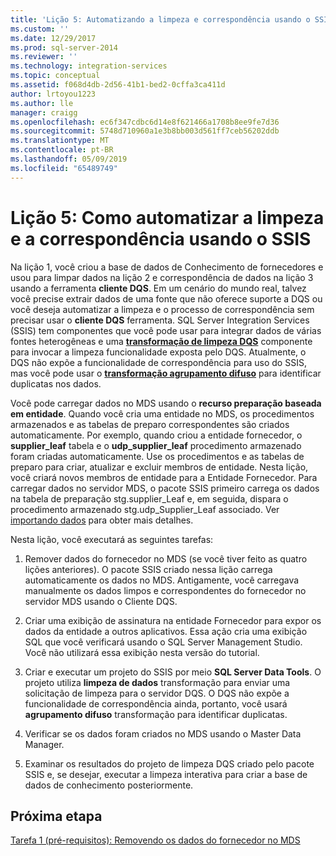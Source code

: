 ```yaml
---
title: 'Lição 5: Automatizando a limpeza e correspondência usando o SSIS | Microsoft Docs'
ms.custom: ''
ms.date: 12/29/2017
ms.prod: sql-server-2014
ms.reviewer: ''
ms.technology: integration-services
ms.topic: conceptual
ms.assetid: f068d4db-2d56-41b1-bed2-0cffa3ca411d
author: lrtoyou1223
ms.author: lle
manager: craigg
ms.openlocfilehash: ec6f347cdbc6d14e8f621466a1708b8ee9fe7d36
ms.sourcegitcommit: 5748d710960a1e3b8bb003d561ff7ceb56202ddb
ms.translationtype: MT
ms.contentlocale: pt-BR
ms.lasthandoff: 05/09/2019
ms.locfileid: "65489749"
---
```

# <a name="lesson-5-automating-the-cleansing-and-matching-using-ssis"></a>Lição 5: Como automatizar a limpeza e a correspondência usando o SSIS
  Na lição 1, você criou a base de dados de Conhecimento de fornecedores e usou para limpar dados na lição 2 e correspondência de dados na lição 3 usando a ferramenta **cliente DQS**. Em um cenário do mundo real, talvez você precise extrair dados de uma fonte que não oferece suporte a DQS ou você deseja automatizar a limpeza e o processo de correspondência sem precisar usar o **cliente DQS** ferramenta. SQL Server Integration Services (SSIS) tem componentes que você pode usar para integrar dados de várias fontes heterogêneas e uma **[transformação de limpeza DQS](https://msdn.microsoft.com/library/ee677619.aspx)** componente para invocar a limpeza funcionalidade exposta pelo DQS. Atualmente, o DQS não expõe a funcionalidade de correspondência para uso do SSIS, mas você pode usar o **[transformação agrupamento difuso](../integration-services/data-flow/transformations/fuzzy-grouping-transformation.md)** para identificar duplicatas nos dados.  
  
 Você pode carregar dados no MDS usando o **recurso preparação baseada em entidade**. Quando você cria uma entidade no MDS, os procedimentos armazenados e as tabelas de preparo correspondentes são criados automaticamente. Por exemplo, quando criou a entidade fornecedor, o **supplier_leaf** tabela e o **udp_supplier_leaf** procedimento armazenado foram criadas automaticamente. Use os procedimentos e as tabelas de preparo para criar, atualizar e excluir membros de entidade. Nesta lição, você criará novos membros de entidade para a Entidade Fornecedor. Para carregar dados no servidor MDS, o pacote SSIS primeiro carrega os dados na tabela de preparação stg.supplier_Leaf e, em seguida, dispara o procedimento armazenado stg.udp_Supplier_Leaf associado. Ver [importando dados](../master-data-services/overview-importing-data-from-tables-master-data-services.md) para obter mais detalhes.  
  
 Nesta lição, você executará as seguintes tarefas:  
  
1.  Remover dados do fornecedor no MDS (se você tiver feito as quatro lições anteriores). O pacote SSIS criado nessa lição carrega automaticamente os dados no MDS. Antigamente, você carregava manualmente os dados limpos e correspondentes do fornecedor no servidor MDS usando o Cliente DQS.  
  
2.  Criar uma exibição de assinatura na entidade Fornecedor para expor os dados da entidade a outros aplicativos. Essa ação cria uma exibição SQL que você verificará usando o SQL Server Management Studio. Você não utilizará essa exibição nesta versão do tutorial.  
  
3.  Criar e executar um projeto do SSIS por meio **SQL Server Data Tools**. O projeto utiliza **limpeza de dados** transformação para enviar uma solicitação de limpeza para o servidor DQS. O DQS não expõe a funcionalidade de correspondência ainda, portanto, você usará **agrupamento difuso** transformação para identificar duplicatas.  
  
4.  Verificar se os dados foram criados no MDS usando o Master Data Manager.  
  
5.  Examinar os resultados do projeto de limpeza DQS criado pelo pacote SSIS e, se desejar, executar a limpeza interativa para criar a base de dados de conhecimento posteriormente.  
  
## <a name="next-step"></a>Próxima etapa  
 [Tarefa 1 &#40;pré-requisitos&#41;: Removendo os dados do fornecedor no MDS](../../2014/tutorials/task-1-prerequisite-removing-supplier-data-in-mds.md)  
  
  
